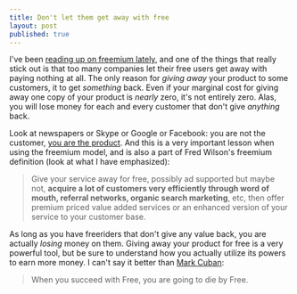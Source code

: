 ```yaml
---
title: Don't let them get away with free
layout: post
published: true
---
```


I've been [reading up on freemium lately](http://kimjoar.net/why-i-want-to-write-a-master-thesis-about-the-freemium-business-model.html), and one of the things that really stick out is that too many companies let their free users get away with paying nothing at all. The only reason for *giving away* your product to some customers, it to get *something* back. Even if your marginal cost for giving away one copy of your product is *nearly* zero, it's not entirely zero. Alas, you will lose money for each and every customer that don't give *anything* back.

Look at newspapers or Skype or Google or Facebook: you are not the customer, [you are the product](http://twitter.com/mcuban/status/2501085804). And this is a very important lesson when using the freemium model, and is also a part of Fred Wilson's freemium definition (look at what I have emphasized):

> Give your service away for free, possibly ad supported but maybe not, **acquire a lot of customers very efficiently through word of mouth, referral networks, organic search marketing**, etc, then offer premium priced value added services or an enhanced version of your service to your customer base.

As long as you have freeriders that don't give any value back, you are actually *losing* money on them. Giving away your product for free is a very powerful tool, but be sure to understand how you actually utilize its powers to earn more money. I can't say it better than [Mark Cuban](http://blogmaverick.com/2009/07/05/the-freemium-company-lifecycle-challenge/):

> When you succeed with Free, you are going to die by Free. 
